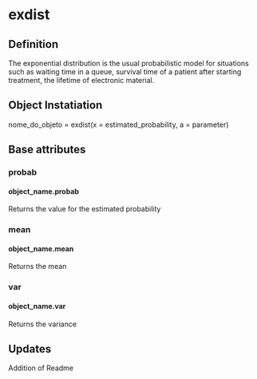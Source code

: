 # exdist

## Definition
The exponential distribution is the usual probabilistic model for situations such as waiting time in a queue, survival time of a patient after starting treatment, the lifetime of electronic material.

## Object Instatiation
nome_do_objeto = exdist(x = estimated_probability, a = parameter)

## Base attributes

### probab
#### object_name.probab
Returns the value for the estimated probability

### mean
#### object_name.mean
Returns the mean

### var
#### object_name.var
Returns the variance

## Updates
Addition of Readme
